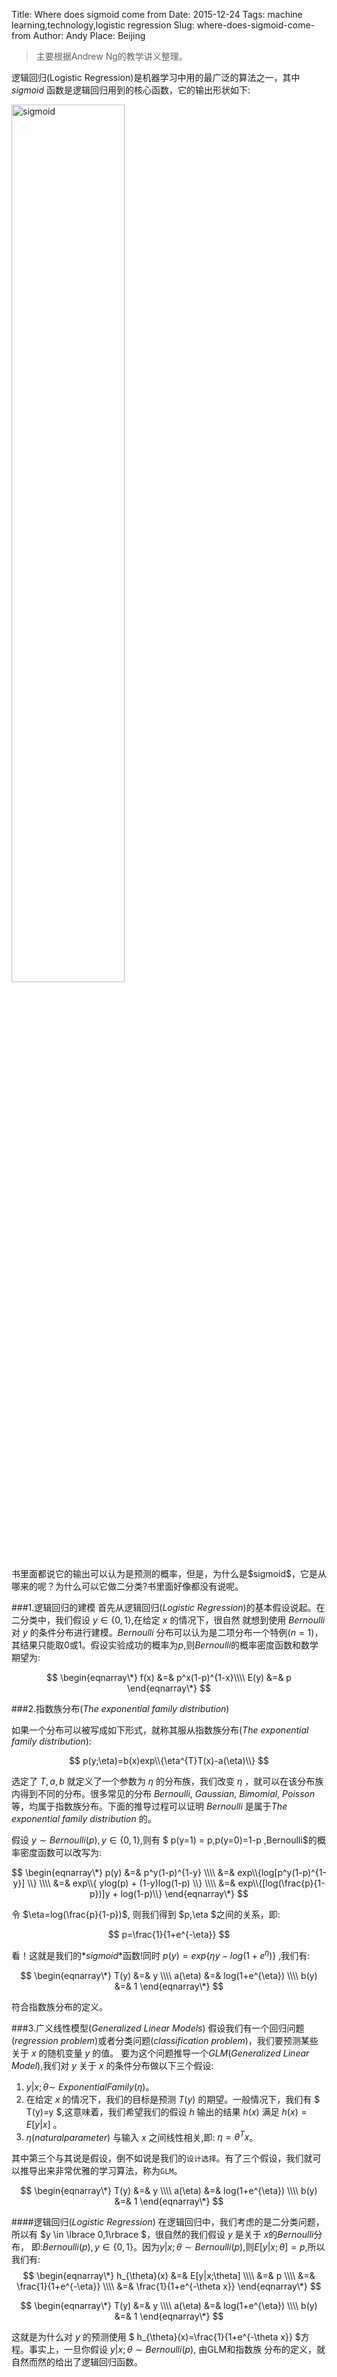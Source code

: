 Title: Where does sigmoid come from 
Date: 2015-12-24
Tags: machine learning,technology,logistic regression
Slug: where-does-sigmoid-come-from
Author: Andy
Place: Beijing

>主要根据Andrew Ng的教学讲义整理。

逻辑回归(Logistic Regression)是机器学习中用的最广泛的算法之一，其中 $sigmoid$ 函数是逻辑回归用到的核心函数，它的输出形状如下:
<div class="figure">
<img src="/static/images/sigmoid.svg" alt="sigmoid"  width="60%" />
</div>
书里面都说它的输出可以认为是预测的概率，但是，为什么是$sigmoid$，它是从哪来的呢？为什么可以它做二分类?书里面好像都没有说呢。

###1.逻辑回归的建模
首先从逻辑回归($Logistic$ $Regression$)的基本假设说起。在二分类中，我们假设 $y \in \lbrace0,1\rbrace$,在给定 $x$ 的情况下，很自然
就想到使用 $Bernoulli$ 对 $y$ 的条件分布进行建模。$Bernoulli$
分布可以认为是二项分布一个特例($n=1$)，其结果只能取$0$或1。假设实验成功的概率为$p$,则$Bernoulli$的概率密度函数和数学期望为:

$$
\begin{eqnarray\*}
    f(x) &=& p^x(1-p)^{1-x}\\\\
    E(y) &=& p
\end{eqnarray\*}
$$

###2.指数族分布($The$ $exponential$ $family$ $distribution$)

如果一个分布可以被写成如下形式，就称其服从指数族分布($The$ $exponential$ $family$ $distribution$):

$$
p(y;\eta)=b(x)exp\\{\eta^{T}T(x)-a(\eta)\\}
$$

选定了 $T,a,b$ 就定义了一个参数为 $\eta$ 的分布族，我们改变 $\eta$ ，就可以在该分布族内得到不同的分布。很多常见的分布 $Bernoulli,$ $Gaussian,$
$Bimomial,$ $Poisson$ 等，均属于指数族分布。下面的推导过程可以证明 $Bernoulli$ 是属于$The$ $exponential$ $family$ $distribution$ 的。


假设 $y\sim Bernoulli(p),y\in\lbrace {0,1}\rbrace$,则有 $ p(y=1) = p,p(y=0)=1-p $,$Bernoulli$的概率密度函数可以改写为:

$$
\begin{eqnarray\*}
p(y) &=& p^y(1-p)^{1-y} \\\\
     &=& exp\\{log[p^y(1-p)^{1-y}] \\} \\\\
     &=& exp\\{ ylog(p) + (1-y)log(1-p) \\} \\\\
     &=& exp\\{[log(\frac{p}{1-p})]y + log(1-p)\\}
\end{eqnarray\*}
$$

令 $\eta=log(\frac{p}{1-p})$, 则我们得到 $p,\eta $之间的关系，即:

$$
    p=\frac{1}{1+e^{-\eta}}
$$

看！这就是我们的*$sigmoid$*函数!同时 $p(y)=exp\lbrace \eta y - log(1+e^{\eta}) \rbrace$ ,我们有:

$$
\begin{eqnarray\*}
T(y)        &=& y \\\\
a(\eta)     &=& log(1+e^{\eta}) \\\\
b(y)        &=& 1
\end{eqnarray\*}
$$

符合指数族分布的定义。

###3.广义线性模型($Generalized$ $Linear$ $Models$)
假设我们有一个回归问题($regression$ $problem$)或者分类问题($classification$ $problem$)，我们要预测某些关于 $x$ 的随机变量 $y$ 的值。
要为这个问题推导一个$GLM$($Generalized$ $Linear$ $Model$),我们对 $y$ 关于 $x$ 的条件分布做以下三个假设:

1. $y|x;\theta  \sim$  $ExponentialFamily(\eta)$。
2. 在给定 $x$ 的情况下，我们的目标是预测 $T(y)$ 的期望。一般情况下，我们有 $ T(y)=y $,这意味着，我们希望我们的假设 $h$ 输出的结果 $h(x)$
满足 $h(x)=E[y|x]$ 。
3. $\eta(natural parameter)$ 与输入 $x$ 之间线性相关,即: $\eta=\theta^{T}x$。

其中第三个与其说是假设，倒不如说是我们的`设计选择`。有了三个假设，我们就可以推导出来非常优雅的学习算法，称为`GLM`。


$$
\begin{eqnarray\*}
T(y)        &=& y \\\\
a(\eta)     &=& log(1+e^{\eta}) \\\\
b(y)        &=& 1
\end{eqnarray\*}
$$

####逻辑回归($Logistic$ $Regression$)
在逻辑回归中，我们考虑的是二分类问题，所以有 $y \in \lbrace 0,1\rbrace $，很自然的我们假设 $y$ 是关于 $x$的$Bernoulli$分布，
即:$Bernoulli(p),y\in\lbrace {0,1}\rbrace$。因为$y|x;\theta  \sim  Bernoulli(p)$,则$E[y|x;\theta]=p$,所以我们有:
$$
\begin{eqnarray\*}
h_{\theta}(x)        &=& E[y|x;\theta] \\\\
                     &=& p             \\\\
                     &=& \frac{1}{1+e^{-\eta}} \\\\
                     &=& \frac{1}{1+e^{-\theta x}}
\end{eqnarray\*}
$$

$$
\begin{eqnarray\*}
T(y)        &=& y \\\\
a(\eta)     &=& log(1+e^{\eta}) \\\\
b(y)        &=& 1
\end{eqnarray\*}
$$

这就是为什么对 $y$  的预测使用 $ h_{\theta}(x)=\frac{1}{1+e^{-\theta x}} $方程。事实上，一旦你假设 $y|x;\theta  \sim  Bernoulli(p)$, 由GLM和指数族
分布的定义，就自然而然的给出了逻辑回归函数。


[^1]:[Andrew Ng Machine Learning ](http://open.163.com/special/opencourse/machinelearning.html)
[^2]:[Michael I. Jordan The exponential family: Basics](http://www.cs.berkeley.edu/~jordan/courses/260-spring10/other-readings/chapter8.pdf)